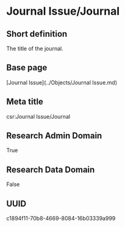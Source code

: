 # Journal Issue/Journal
## Short definition
The title of the journal.
## Base page
[Journal Issue](../Objects/Journal Issue.md)
## Meta title
csr:Journal Issue/Journal
## Research Admin Domain
True
## Research Data Domain
False
## UUID
c1894f11-70b8-4669-8084-16b03339a999
